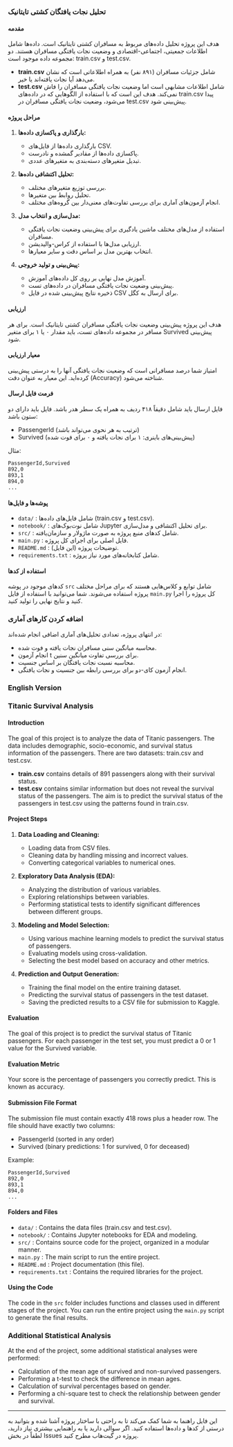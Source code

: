 ### تحلیل نجات یافتگان کشتی تایتانیک

#### مقدمه

هدف این پروژه تحلیل داده‌های مربوط به مسافران کشتی تایتانیک است. داده‌ها شامل اطلاعات جمعیتی، اجتماعی-اقتصادی و وضعیت نجات یافتگی مسافران هستند. دو مجموعه داده موجود است: train.csv و test.csv.
- **train.csv** شامل جزئیات مسافران (۸۹۱ نفر) به همراه اطلاعاتی است که نشان می‌دهد آیا نجات یافته‌اند یا خیر.
- **test.csv** شامل اطلاعات مشابهی است اما وضعیت نجات یافتگی مسافران را فاش نمی‌کند. هدف این است که با استفاده از الگوهایی که در داده‌های train.csv پیدا می‌شود، وضعیت نجات یافتگی مسافران در test.csv پیش‌بینی شود.

#### مراحل پروژه

1. **بارگذاری و پاکسازی داده‌ها:**
   - بارگذاری داده‌ها از فایل‌های CSV.
   - پاکسازی داده‌ها از مقادیر گمشده و نادرست.
   - تبدیل متغیرهای دسته‌بندی به متغیرهای عددی.

2. **تحلیل اکتشافی داده‌ها:**
   - بررسی توزیع متغیرهای مختلف.
   - تحلیل روابط بین متغیرها.
   - انجام آزمون‌های آماری برای بررسی تفاوت‌های معنی‌دار بین گروه‌های مختلف.

3. **مدل‌سازی و انتخاب مدل:**
   - استفاده از مدل‌های مختلف ماشین‌ یادگیری برای پیش‌بینی وضعیت نجات یافتگی مسافران.
   - ارزیابی مدل‌ها با استفاده از کراس‌-والیدیشن.
   - انتخاب بهترین مدل بر اساس دقت و سایر معیارها.

4. **پیش‌بینی و تولید خروجی:**
   - آموزش مدل نهایی بر روی کل داده‌های آموزش.
   - پیش‌بینی وضعیت نجات یافتگی مسافران در داده‌های تست.
   - ذخیره نتایج پیش‌بینی شده در فایل CSV برای ارسال به کگل.

#### ارزیابی

هدف این پروژه پیش‌بینی وضعیت نجات یافتگی مسافران کشتی تایتانیک است. برای هر مسافر در مجموعه داده‌های تست، باید مقدار ۰ یا ۱ برای متغیر Survived پیش‌بینی شود.

#### معیار ارزیابی

امتیاز شما درصد مسافرانی است که وضعیت نجات یافتگی آنها را به درستی پیش‌بینی کرده‌اید. این معیار به عنوان دقت (Accuracy) شناخته می‌شود.

#### فرمت فایل ارسال

فایل ارسال باید شامل دقیقاً ۴۱۸ ردیف به همراه یک سطر هدر باشد. فایل باید دارای دو ستون باشد:
- PassengerId (ترتیب به هر نحوی می‌تواند باشد)
- Survived (پیش‌بینی‌های باینری: ۱ برای نجات یافته و ۰ برای فوت شده)

مثال:

```csv
PassengerId,Survived
892,0
893,1
894,0
...
```

#### پوشه‌ها و فایل‌ها
- `data/` : شامل فایل‌های داده‌ها (train.csv و test.csv).
- `notebook/` : شامل نوت‌بوک‌های Jupyter برای تحلیل اکتشافی و مدل‌سازی.
- `src/` : شامل کدهای منبع پروژه به صورت ماژولار و سازمان‌یافته.
- `main.py` : فایل اصلی برای اجرای کل پروژه.
- `README.md` : توضیحات پروژه (این فایل).
- `requirements.txt` : شامل کتابخانه‌های مورد نیاز پروژه.

#### استفاده از کدها

کدهای موجود در پوشه `src` شامل توابع و کلاس‌هایی هستند که برای مراحل مختلف پروژه استفاده می‌شوند. شما می‌توانید با استفاده از فایل `main.py` کل پروژه را اجرا کنید و نتایج نهایی را تولید کنید.

### اضافه کردن کارهای آماری

در انتهای پروژه، تعدادی تحلیل‌های آماری اضافی انجام شده‌اند:
- محاسبه میانگین سنی مسافران نجات یافته و فوت شده.
- انجام آزمون t برای بررسی تفاوت میانگین سنین.
- محاسبه نسبت نجات یافتگان بر اساس جنسیت.
- انجام آزمون کای-دو برای بررسی رابطه بین جنسیت و نجات یافتگی.

### English Version

### Titanic Survival Analysis

#### Introduction

The goal of this project is to analyze the data of Titanic passengers. The data includes demographic, socio-economic, and survival status information of the passengers. There are two datasets: train.csv and test.csv.
- **train.csv** contains details of 891 passengers along with their survival status.
- **test.csv** contains similar information but does not reveal the survival status of the passengers. The aim is to predict the survival status of the passengers in test.csv using the patterns found in train.csv.

#### Project Steps

1. **Data Loading and Cleaning:**
   - Loading data from CSV files.
   - Cleaning data by handling missing and incorrect values.
   - Converting categorical variables to numerical ones.

2. **Exploratory Data Analysis (EDA):**
   - Analyzing the distribution of various variables.
   - Exploring relationships between variables.
   - Performing statistical tests to identify significant differences between different groups.

3. **Modeling and Model Selection:**
   - Using various machine learning models to predict the survival status of passengers.
   - Evaluating models using cross-validation.
   - Selecting the best model based on accuracy and other metrics.

4. **Prediction and Output Generation:**
   - Training the final model on the entire training dataset.
   - Predicting the survival status of passengers in the test dataset.
   - Saving the predicted results to a CSV file for submission to Kaggle.

#### Evaluation

The goal of this project is to predict the survival status of Titanic passengers. For each passenger in the test set, you must predict a 0 or 1 value for the Survived variable.

#### Evaluation Metric

Your score is the percentage of passengers you correctly predict. This is known as accuracy.

#### Submission File Format

The submission file must contain exactly 418 rows plus a header row. The file should have exactly two columns:
- PassengerId (sorted in any order)
- Survived (binary predictions: 1 for survived, 0 for deceased)

Example:

```csv
PassengerId,Survived
892,0
893,1
894,0
...
```

#### Folders and Files
- `data/` : Contains the data files (train.csv and test.csv).
- `notebook/` : Contains Jupyter notebooks for EDA and modeling.
- `src/` : Contains source code for the project, organized in a modular manner.
- `main.py` : The main script to run the entire project.
- `README.md` : Project documentation (this file).
- `requirements.txt` : Contains the required libraries for the project.

#### Using the Code

The code in the `src` folder includes functions and classes used in different stages of the project. You can run the entire project using the `main.py` script to generate the final results.

### Additional Statistical Analysis

At the end of the project, some additional statistical analyses were performed:
- Calculation of the mean age of survived and non-survived passengers.
- Performing a t-test to check the difference in mean ages.
- Calculation of survival percentages based on gender.
- Performing a chi-square test to check the relationship between gender and survival.

---

این فایل راهنما به شما کمک می‌کند تا به راحتی با ساختار پروژه آشنا شده و بتوانید به درستی از کدها و داده‌ها استفاده کنید. اگر سوالی دارید یا به راهنمایی بیشتری نیاز دارید، لطفاً در بخش Issues پروژه در گیت‌هاب مطرح کنید.




